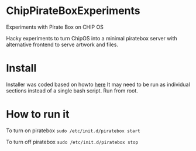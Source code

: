 # ChipPirateBoxExperiments
Experiments with Pirate Box on CHIP OS


Hacky experiments to turn ChipOS into a minimal piratebox server with alternative frontend to serve artwork and files.

# Install
Installer was coded based on howto [here](https://piratebox.cc/other:chip)
It may need to be run as individual sections instead of a single bash script.
Run from root.

# How to run it
To turn on piratebox
```sudo /etc/init.d/piratebox start```

To turn off piratebox
```sudo /etc/init.d/piratebox stop```


